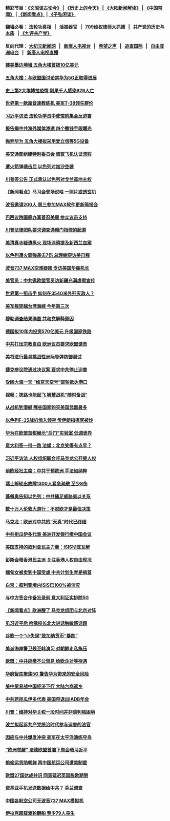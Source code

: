 #### 精彩节目：[《文昭谈古论今》](http://134.209.198.168/wenzhao) | [《历史上的今天》](http://134.209.198.168/today-in-history) | [《大陆新闻解读》](http://134.209.198.168/ntdtv-comedy) | [《中国禁闻》](http://134.209.198.168/ntdtv-news) | [《新闻看点》](http://134.209.198.168/news-insight) | [《子弘闲谈》](http://134.209.198.168/zihongxiantan/) 

  #### 翻墙必看： [法轮功真相](http://134.209.198.168:10000/videos/truth.html) &nbsp;&nbsp;|&nbsp;&nbsp; [活摘器官](http://134.209.198.168:10000/videos/res/Organs/) &nbsp;&nbsp;|&nbsp;&nbsp; [709维权律师大抓捕](http://134.209.198.168:10000/videos/709/) &nbsp;&nbsp;|&nbsp;&nbsp; [共产党的历史与本质](http://134.209.198.168:10000/videos/ccp.html) &nbsp;&nbsp;| [《九评共产党》](http://134.209.198.168:10000/videos/jiuping/) 

#### 反向代理： [大纪元新闻网](http://134.209.198.168:10080/) &nbsp;&nbsp;|&nbsp;&nbsp; [新唐人电视台](http://134.209.198.168:8000/) &nbsp;&nbsp;|&nbsp;&nbsp; [希望之声](http://134.209.198.168:8200/) &nbsp;&nbsp;|&nbsp;&nbsp; [追查国际](http://134.209.198.168:10010/) &nbsp;&nbsp;|&nbsp;&nbsp; [自由亚洲电台](http://134.209.198.168:9800/) &nbsp;&nbsp;|&nbsp;&nbsp; [新唐人电视直播](http://134.209.198.168/) 

#### [建美墨边境墙 五角大楼首拨10亿美元](../pages/nsc418/n11141035.md?t=03261536) 

#### [五角大楼：与欧盟国讨论禁华为5G正取得进展](../pages/nsc418/n11141169.md?t=03261536) 

#### [史上第2大埃博拉疫情 刚果千人感染629人亡](../pages/nsc418/n11140915.md?t=03261536) 

#### [世界第一款超音速教练机 美军T-38领先群伦](../pages/nsc418/n11140925.md?t=03261536) 

#### [习近平访法 法轮功学员中使馆前集会反迫害](../pages/nsc418/n11140913.md?t=03261536) 

#### [报告揭中共海外媒体渗透 四个撒钱手段曝光](../pages/nsc418/n11139646.md?t=03261536) 

#### [抛弃华为 五角大楼拟采用爱立信等5G设备](../pages/nsc418/n11140051.md?t=03261536) 

#### [美交通部组建特别委员会 调查飞机认证流程](../pages/nsc418/n11139656.md?t=03261536) 

#### [遭火箭弹袭击后 以色列对加沙空袭](../pages/nsc418/n11139379.md?t=03261536) 

#### [川普签公告 正式承认以色列对戈兰高地主权](../pages/nsc418/n11139451.md?t=03261536) 

#### [【新闻看点】马习会登场说啥 一照片或透玄机](../pages/nsc418/n11139207.md?t=03261536) 

#### [波音邀请200人 周三参加MAX软件更新简报会](../pages/nsc418/n11138787.md?t=03261536) 

#### [巴西议院画廊办真善忍美展 参众议员支持](../pages/nsc418/n11138636.md?t=03261536) 

#### [川普法律团队要求调查通俄门指控的起源](../pages/nsc418/n11138801.md?t=03261536) 

#### [美清真寺疑遭纵火 现场涂鸦提及新西兰血案](../pages/nsc418/n11138671.md?t=03261536) 

#### [以色列遭火箭弹袭击7伤 总理缩短访美日程](../pages/nsc418/n11138626.md?t=03261536) 

#### [波音737 MAX空难疑团 专访美国华裔机长](../pages/nsc418/n11135735.md?t=03261536) 

#### [美官员：中共邀欧盟官员访新疆充满虚假宣传](../pages/nsc418/n11138299.md?t=03261536) 

#### [世界第一狙击手 如何在3540米外歼灭敌人？](../pages/nsc418/n11138361.md?t=03261536) 

#### [美军舰穿越台湾海峡 今年第三次](../pages/nsc418/n11138053.md?t=03261536) 

#### [穆勒调查结果确凿 共和党解释原因](../pages/nsc418/n11137422.md?t=03261536) 

#### [德国拟10年内投资570亿美元 升级国家铁路](../pages/nsc418/n11137200.md?t=03261536) 

#### [中共打压宗教自由 欧洲议员要求欧盟谴责](../pages/nsc418/n11136994.md?t=03261536) 

#### [美将进行最具挑战性洲际导弹防御测试](../pages/nsc418/n11136684.md?t=03261536) 

#### [捷克参议院通过决议案 要求中共停止迫害](../pages/nsc418/n11136773.md?t=03261536) 

#### [受困大海一天 “维京天空号”邮轮抵达港口](../pages/nsc418/n11136438.md?t=03261536) 

#### [视频：狭路也能起飞 狮鹫战机“随时备战”](../pages/nsc418/n11136265.md?t=03261536) 

#### [从战机到潜艇 哪些国家购买美国武器最多](../pages/nsc418/n11128404.md?t=03261536) 

#### [以色列F-35战机悄入领空 传伊朗指挥官被炒](../pages/nsc418/n11135951.md?t=03261536) 

#### [华为在欧盟首都展示“后门”实验室 低调诡异](../pages/nsc418/n11135419.md?t=03261536) 

#### [意大利签一带一路 法媒：北京笑得有点早？](../pages/nsc418/n11135395.md?t=03261536) 

#### [习近平访法 人权组织联合吁马克龙公开提人权](../pages/nsc418/n11135288.md?t=03261536) 

#### [前欧经社主席：中共干预欧洲 手法如纳粹](../pages/nsc418/n11134687.md?t=03261536) 

#### [瑞士邮轮出故障1300人紧急疏散 至少8伤](../pages/nsc418/n11135318.md?t=03261536) 

#### [蓬佩奥告知以色列：中共插足威胁美以关系](../pages/nsc418/n11135134.md?t=03261536) 

#### [数十万人伦敦大游行：不脱欧才是最佳决策](../pages/nsc418/n11134913.md?t=03261536) 

#### [马克龙：欧洲对中共的“天真”时代已终结](../pages/nsc418/n11134858.md?t=03261536) 

#### [中共拒瓜伊多代表 美洲开发银行撤中国会议](../pages/nsc418/n11134822.md?t=03261536) 

#### [美国支持的叙利亚民主力量：ISIS彻底瓦解](../pages/nsc418/n11134630.md?t=03261536) 

#### [彭斯会晤香港民主派 关注香港人权自由现况](../pages/nsc418/n11134328.md?t=03261536) 

#### [缅甸女被卖到中国受虐 中共计划生育是祸首](../pages/nsc418/n11133069.md?t=03261536) 

#### [白宫：叙利亚境内ISIS已100%被消灭](../pages/nsc418/n11133647.md?t=03261536) 

#### [与中方签合作备忘录前 意大利证实排除5G](../pages/nsc418/n11133704.md?t=03261536) 

#### [【新闻看点】欧洲醒了 马克龙组团与北京对阵](../pages/nsc418/n11132722.md?t=03261536) 

#### [见习近平后 哈佛校长北大讲话触敏感话题](../pages/nsc418/n11133432.md?t=03261536) 

#### [谷歌一个“小失误”致加纳货币“暴跌”](../pages/nsc418/n11133430.md?t=03261536) 

#### [美派海岸警卫舰至韩演习 对朝鲜走私施压](../pages/nsc418/n11133254.md?t=03261536) 

#### [欧盟：中共应撤不公贸易 给欧企对等待遇](../pages/nsc418/n11133082.md?t=03261536) 

#### [华府智库聚焦5G 警告华为带来的安全风险](../pages/nsc418/n11133013.md?t=03261536) 

#### [美中贸易战中国经济下行 大陆台商返乡](../pages/nsc418/n11132887.md?t=03261536) 

#### [中共若拒瓜伊多代表 美国将退出IADB年会](../pages/nsc418/n11132332.md?t=03261536) 

#### [川普：维持对华关税一段时间并非谈判陷困境](../pages/nsc418/n11132531.md?t=03261536) 

#### [波兰拟起诉共产党统治时代参与迫害的法官](../pages/nsc418/n11131918.md?t=03261536) 

#### [因应与中共爆发冲突 美军在太平洋演练夺岛](../pages/nsc418/n11132095.md?t=03261536) 

#### [“欧洲觉醒” 法德欧盟首脑下周会晤习近平](../pages/nsc418/n11131509.md?t=03261536) 

#### [偷偷运货助朝鲜 两中国航运公司遭美制裁](../pages/nsc418/n11130664.md?t=03261536) 

#### [欧盟27国达成共识 同意延迟英国脱欧期限](../pages/nsc418/n11130453.md?t=03261536) 

#### [诺基亚手机发送数据给中共？ 芬兰调查](../pages/nsc418/n11130628.md?t=03261536) 

#### [中国各航空公司无波音737 MAX模拟机](../pages/nsc418/n11130573.md?t=03261536) 

#### [伊拉克超载渡轮翻船 至少79人丧生](../pages/nsc418/n11130641.md?t=03261536) 

